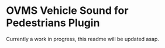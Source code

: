 # OVMS Vehicle Sound for Pedestrians Plugin

Currently a work in progress, this readme will be updated asap.